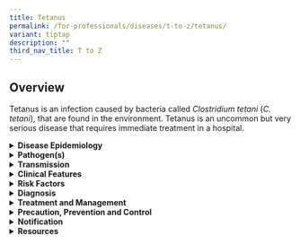 ```yaml
---
title: Tetanus
permalink: /for-professionals/diseases/t-to-z/tetanus/
variant: tiptap
description: ""
third_nav_title: T to Z
---
```

<h2>Overview</h2>
<p>Tetanus is an infection caused by bacteria called&nbsp;<em>Clostridium tetani&nbsp;</em>(<em>C. tetani</em>),
that are found in the environment. Tetanus is an uncommon but very serious
disease that requires immediate treatment in a hospital.</p>
<div data-type="detailGroup" class="isomer-accordion isomer-accordion-white">
<details class="isomer-details">
<summary><strong>Disease Epidemiology</strong>
</summary>
<div data-type="detailsContent" class="isomer-details-content">
<p><em>C. tetani </em>spores are ubiquitous in the soil. They are also found
in the gut of some livestock and pets. Infection occurs worldwide and is
more common in agricultural areas where there is likely to be more contact
with animal faeces. It is relatively rare in Singapore and in other developed
countries where immunisation programmes are well established.</p>
</div>
</details>
<details class="isomer-details">
<summary><strong>Pathogen(s)</strong>
</summary>
<div data-type="detailsContent" class="isomer-details-content">
<p><em>Clostridium tetani</em>
</p>
</div>
</details>
<details class="isomer-details">
<summary><strong>Transmission</strong>
</summary>
<div data-type="detailsContent" class="isomer-details-content">
<p>Transmission occurs when spores of <em>C. tetani</em>, which may be found
in the gut of mammals and the environment (soil, dust or manure), enter
the body through breaks in the skin, usually cuts or puncture wounds caused
by contaminated objects.</p>
<p><strong>Incubation period:</strong> Typically 3-21 days; range is 1 day
to several months</p>
<p><strong>Infectious period:</strong> There is no person-to-person transmission</p>
</div>
</details>
<details class="isomer-details">
<summary><strong>Clinical Features</strong>
</summary>
<div data-type="detailsContent" class="isomer-details-content">
<p>An exotoxin produced by C. tetani at the site of an injury affects the
motor system and less commonly, the autonomic and sensory system. It causes
hyperactivity of voluntary muscles in the form of rigidity and spasms,
autonomic dysfunction (irritability, restlessness, sweating, tachycardia,
labile blood pressure) and altered sensation (pain and allodynia). Patients
do not have impairment of consciousness or awareness. There are 4 distinct
clinical patterns:</p>
<ol data-tight="true" class="tight">
<li>
<p>Generalised tetanus: the most common and severe form of tetanus affecting
muscles of the whole body. The classical findings are</p>
<ol data-tight="true" class="tight">
<li>
<p>Risus sardonicus (sardonic smile as a result of sustained spasm of facial
muscles)</p>
</li>
<li>
<p>Opisthotonus (the backward arching of the column due to rigidity of the
extensor muscles of the neck and back)</p>
</li>
<li>
<p>Board like rigid abdomen which may mimic an acute abdomen</p>
</li>
<li>
<p>Respiratory failure and dysphagia due to rigidity and spasms of the laryngeal
and respiratory muscles</p>
</li>
<li>
<p>Positive spatula test – a clinical test that involves touching the posterior
pharyngeal wall with a soft tipped instrument. A positive result is the
reflex spasm of masseters causing a “bite down” action versus a negative
result of a gag reflex (with attempted expulsion of the instrument).</p>
</li>
</ol>
</li>
<li>
<p>Local tetanus: only affecting one extremity or body region but may progress
to generalised tetanus.</p>
</li>
<li>
<p>Cephalic tetanus: a localised form of tetanus only involving cranial nerves
e.g. dysphagia, trismus, focal craniopathies. The facial nerve is most
commonly affected.</p>
</li>
<li>
<p>Neonatal tetanus: Generalised form of tetanus occurring in children aged
&lt;1 month old. This most commonly occurs 5-7 days following birth, often
as a result of non-sterile handling of the neonatal umbilical stump. Features
are similar to those of generalised tetanus, but the disease progresses
more rapidly than in older individuals.</p>
</li>
</ol>
</div>
</details>
<details class="isomer-details">
<summary><strong>Risk Factors</strong>
</summary>
<div data-type="detailsContent" class="isomer-details-content">
<p>Persons who have never received a tetanus vaccine or who are not up to
date with their 10-year tetanus booster shots at increased risk.</p>
<p>Elderly persons (&gt; 65 years old), persons with diabetes, immunocompromised
or immunosuppressed persons and persons using intravenous drugs are at
higher risk of serious infection.</p>
</div>
</details>
<details class="isomer-details">
<summary><strong>Diagnosis</strong>
</summary>
<div data-type="detailsContent" class="isomer-details-content">
<p>The diagnosis of tetanus is made based on history, clinical findings and
immunisation history. Laboratory tests are generally not helpful in diagnosis
of tetanus.</p>
</div>
</details>
<details class="isomer-details">
<summary><strong>Treatment and Management</strong>
</summary>
<div data-type="detailsContent" class="isomer-details-content">
<p>There should be adequate wound cleaning and debridement of any inoculating
injury. Human tetanus immune globulin (HTIG) should be given to neutralise
unbound toxin, with part of dose infiltrated into wound. All patients with
active tetanus should be vaccinated (tetanus toxoid should be administered
at a different site from HTIG).Antibiotics are universally recommended.
Metronidazole is the most appropriate antibiotic. Supportive measures are
provided, including medications for control of muscle spasms (e.g. benzodiazepines),
autonomic lability (e.g. magnesium sulphate) and endotracheal intubation
for airway support.</p>
</div>
</details>
<details class="isomer-details">
<summary><strong>Precaution, Prevention and Control</strong>
</summary>
<div data-type="detailsContent" class="isomer-details-content">
<p>Standard precautions apply in the healthcare setting.</p>
<p>Post-Exposure Prophylaxis: If a person sustains a tetanus-prone wound
and has unknown vaccination status or has not completed the primary vaccination
series, they should receive HTIG up to 21 days following the injury. Tetanus
toxoid vaccination should be given at the same time but at a different
site from HTIG. Refer to the table below.</p>
<p>Tetanus post-exposure prophylaxis recommendation in adults</p>
<table style="minWidth: 75px">
<colgroup>
<col>
<col>
<col>
</colgroup>
<tbody>
<tr>
<td rowspan="1" colspan="1">
<p><strong>Tetanus vaccination status</strong>
</p>
</td>
<td rowspan="1" colspan="1">
<p><strong>Clean, minor wound</strong>
</p>
</td>
<td rowspan="1" colspan="1">
<p><strong>Tetanus-prone wound*</strong>
</p>
</td>
</tr>
<tr>
<td rowspan="1" colspan="1">
<ul data-tight="true" class="tight">
<li>
<p>&lt;3 tetanus doses or unknown</p>
</li>
</ul>
</td>
<td rowspan="1" colspan="1">
<ul data-tight="true" class="tight">
<li>
<p>Tetanus toxoid only</p>
</li>
</ul>
</td>
<td rowspan="1" colspan="1">
<ul data-tight="true" class="tight">
<li>
<p>Tetanus toxoid and TIG</p>
</li>
</ul>
</td>
</tr>
<tr>
<td rowspan="1" colspan="1">
<ul data-tight="true" class="tight">
<li>
<p>3 or more tetanus doses, ≥10 years since last dose</p>
</li>
</ul>
</td>
<td rowspan="1" colspan="1">
<ul data-tight="true" class="tight">
<li>
<p>Tetanus toxoid only</p>
</li>
</ul>
</td>
<td rowspan="1" colspan="1">
<ul data-tight="true" class="tight">
<li>
<p>Tetanus toxoid</p>
</li>
<li>
<p>TIG if contaminated by manure, with extensively devitalised tissue, or
patient is immunocompromised</p>
</li>
</ul>
</td>
</tr>
<tr>
<td rowspan="1" colspan="1">
<ul data-tight="true" class="tight">
<li>
<p>3 or more tetanus doses, &lt;10 years since last dose</p>
</li>
</ul>
</td>
<td rowspan="1" colspan="1">
<ul data-tight="true" class="tight">
<li>
<p>No toxoid or TIG</p>
</li>
</ul>
</td>
<td rowspan="1" colspan="1">
<ul data-tight="true" class="tight">
<li>
<p>Tetanus toxoid</p>
</li>
<li>
<p>TIG if contaminated by manure, with extensively devitalised tissue, or
patient is immunocompromised</p>
</li>
</ul>
</td>
</tr>
</tbody>
</table>
<p>TIG -tetanus immunoglobulin</p>
<p>* contaminated with dirt, faeces, soil and saliva, puncture wounds, avulsions,
and wounds resulting from missiles, crushing, burns, and frostbite.</p>
<p>Vaccination remains the main preventive measure. Tetanus vaccination is
part of both the National Childhood Immunisation Schedule (DTaP at 2 months,
4 months, 6 months and 18 months, and Tdap booster at 10-11 years). The
National Adult Immunisation Schedule recommends vaccination for pregnant
women (a dose of Tdap between 16 and 32 weeks of every pregnancy). Adults
should receive a Td booster every 10 years.</p>
</div>
</details>
<details class="isomer-details">
<summary><strong>Notification</strong>
</summary>
<div data-type="detailsContent" class="isomer-details-content">
<p>Tetanus is a notifiable disease under the Infectious Diseases Act.</p>
<ul data-tight="true" class="tight">
<li>
<p>Who should notify:</p>
<ul data-tight="true" class="tight">
<li>
<p>Medical practitioners</p>
</li>
</ul>
</li>
<li>
<p>When to notify:</p>
<ul data-tight="true" class="tight">
<li>
<p>Medical practitioners – on clinical suspicion</p>
</li>
</ul>
</li>
<li>
<p>How to notify:</p>
<ul data-tight="true" class="tight">
<li>
<p>Submit MD13 Notification of Infectious Diseases Form via CDLENS (<a rel="noopener noreferrer nofollow" target="_blank">http://www.cdlens.moh.gov.sg</a>)
or fax (6221-5528/38/67)</p>
</li>
</ul>
</li>
<li>
<p>Timeline on notification:</p>
<ul data-tight="true" class="tight">
<li>
<p>Within 72 hours</p>
</li>
</ul>
</li>
</ul>
</div>
</details>
<details class="isomer-details">
<summary><strong>Resources</strong>
</summary>
<div data-type="detailsContent" class="isomer-details-content">
<p>Please refer to the <u>MOH Weekly Infectious Diseases Bulletin </u>for
the numbers of confirmed tetanus cases in Singapore.</p>
<p>For more information on tetanus, please refer to the <a href="https://www.who.int/news-room/fact-sheets/detail/tetanus" rel="noopener noreferrer nofollow" target="_blank">WHO</a> and
<a href="https://www.cdc.gov/tetanus/index.html" rel="noopener noreferrer nofollow" target="_blank">CDC</a>website.</p>
<p>For more information on the vaccination for tetanus, please refer to the
<a href="https://www.healthhub.sg/a-z/medications/tetanus-vaccine" rel="noopener noreferrer nofollow" target="_blank">HealthHub</a>website.</p>
<p>For general travel advisory, please refer to <a href="https://www.moh.gov.sg/diseases-updates/health-advisory-for-travellers" rel="noopener noreferrer nofollow" target="_blank">Health Advisory for travellers</a>.</p>
</div>
</details>
</div>
<p></p>